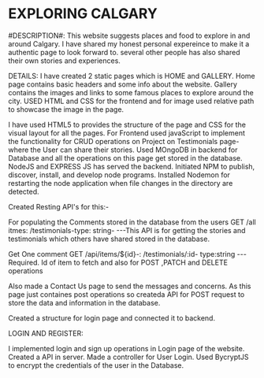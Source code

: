 # EXPLORING CALGARY
#DESCRIPTION#: This website suggests places and food to explore in and around Calgary. I have shared my honest personal expereince to make it a authentic page to look forward to. several other people has also shared their own stories and experiences.

DETAILS:
I have created 2 static pages which is HOME and GALLERY. Home page contains basic headers and some info about the website.
Gallery contains the images and links to some famous places to explore around the city.
USED HTML and CSS for the frontend and for image used relative path to showcase the image in the page.

 I have used HTML5  to provides the structure of the page and CSS for the visual layout for all the pages.
For Frontend used javaScript to implement the functionality for CRUD operations on Project on Testimonials page- where the User can share their stories.
Used MOngoDB in backend for Database and all the operations on this page get stored in the database.
NodeJS and EXPRESS JS has served the backend. Initiated NPM to publish, discover, install, and develop node programs.
Installed Nodemon for restarting the node application when file changes in the directory are detected.

Created Resting API's for this:-

For populating the Comments stored in the database from the users
GET /all itmes:
/testimonials-type:	string-	---This API is for getting the stories and testimonials which others have shared stored in the database.

Get One comment
  GET /api/items/${id}-: /testimonials/:id- type:string	---Required. Id of item to fetch
and also for POST ,PATCH and DELETE operations


Also made a Contact Us page to send the messages and concerns.
As this page just containes post operations so createda API for POST request to store the data and information in the database.

Created a structure for login page and connected it to backend.

LOGIN AND REGISTER:

I implemented login and sign up operations in Login page of the website. Created a API in server. Made a controller for User Login.
Used BycryptJS to encrypt the credentials of the user in the Database. 

